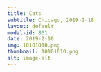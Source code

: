 ```yaml
---
title: Cats
subtitle: Chicago, 2019-2-18
layout: default
modal-id: 861
date: 2019-2-18
img: 10101010.png
thumbnail: 10101010.png
alt: image-alt
---
```

